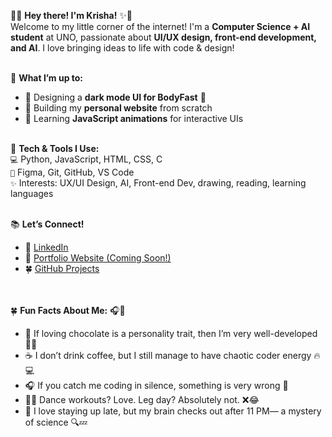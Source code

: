 🎀✨ **Hey there! I'm Krisha!** ✨🎀  
Welcome to my little corner of the internet! I'm a **Computer Science + AI student** at UNO, passionate about **UI/UX design, front-end development, and AI**. I love bringing ideas to life with code & design! 
<br><br>


🌸 **What I’m up to:**  
- 🌙 Designing a **dark mode UI for BodyFast** 🖤  
- 🌷 Building my **personal website** from scratch    
- 🍜 Learning **JavaScript animations** for interactive UIs
 <br><br>


🎀 **Tech & Tools I Use:**  
`💻` Python, JavaScript, HTML, CSS, C  
`🎨` Figma, Git, GitHub, VS Code  
`✨` Interests: UX/UI Design, AI, Front-end Dev, drawing, reading, learning languages <br><br>


📚 **Let’s Connect!**  
- 🌸 [LinkedIn](www.linkedin.com/in/krisha-gurung)  
- 🌙 [Portfolio Website (Coming Soon!)](your-portfolio-link)  
- 🍀 [GitHub Projects](https://github.com/KrishaCoded)  <br/>
<br><br>

🍀 **Fun Facts About Me:** 🎧🎀
- 🍫 If loving chocolate is a personality trait, then I’m very well-developed 🍫✨
- ☕ I don’t drink coffee, but I still manage to have chaotic coder energy 🔥💻
- 🎧 If you catch me coding in silence, something is very wrong 🚨
- 🏃‍♀️ Dance workouts? Love. Leg day? Absolutely not. ❌😂
- 🌙 I love staying up late, but my brain checks out after 11 PM— a mystery of science 🔍💤

